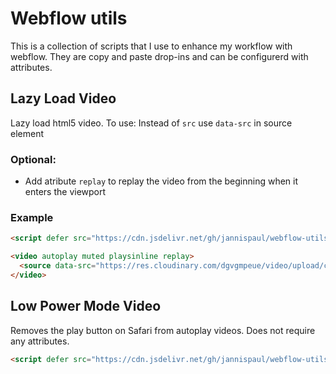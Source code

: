 # Webflow utils

This is a collection of scripts that I use to enhance my workflow with webflow. They are copy and paste drop-ins and can be configurerd with attributes.

## Lazy Load Video

Lazy load html5 video. To use:
Instead of `src` use `data-src` in source element

### Optional:

- Add atribute `replay` to replay the video from the beginning when it enters the viewport

### Example

```html
<script defer src="https://cdn.jsdelivr.net/gh/jannispaul/webflow-utils@latest/dist/lazyloadvideo.js"></script>

<video autoplay muted playsinline replay>
  <source data-src="https://res.cloudinary.com/dgvgmpeue/video/upload/c_scale,w_1180/c_crop,g_center,h_506,w_1000/v1705852542/arise-2024.mp4" type="video/mp4" />
</video>
```

## Low Power Mode Video

Removes the play button on Safari from autoplay videos. Does not require any attributes.

```html
<script defer src="https://cdn.jsdelivr.net/gh/jannispaul/webflow-utils@latest/dist/lowpowermodevideo.js"></script>
```
